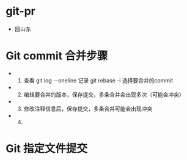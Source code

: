 # git-pr

- 回山东
# Git commit 合并步骤

- 1. 查看 git log --oneline 记录 git rebase -i 选择要合并的commit
- 2. 编辑要合并的版本，保存提交，多条合并会出现多次（可能会冲突）
- 3. 修改注释信息后，保存提交，多条合并可能会出现冲突
- 4. 

# Git 指定文件提交